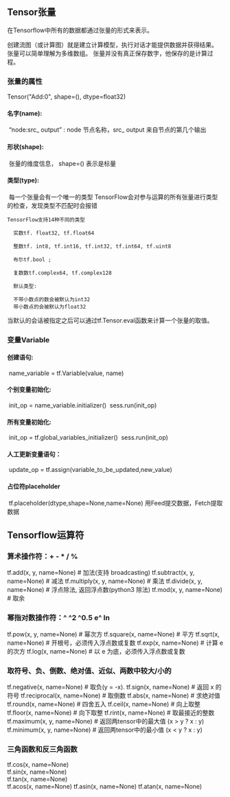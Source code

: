 ## Tensor张量

﻿在Tensorflow中所有的数据都通过张量的形式来表示。

创建流图（或计算图）就是建立计算模型，执行对话才能提供数据并获得结果。
张量可以简单理解为多维数组。
张量并没有真正保存数字，他保存的是计算过程。

### 张量的属性

Tensor("Add:0", shape=(), dtype=float32)

#### 名字(name):

​      “node:src_ output” : node 节点名称，src_ output 来自节点的第几个输出

#### 形状(shape):

​      张量的维度信息，  shape=() 表示是标量

#### 类型(type):

​      每一个张量会有一个唯一的类型
​     TensorFlow会对参与运算的所有张量进行类型的检查，发现类型不匹配时会报错


    TensorFlow支持14种不同的类型
    
      实数tf. float32, tf.float64
    
      整数tf. int8, tf.int16, tf.int32, tf.int64, tf.uint8
    
      布尓tf.bool ;
    
      复数数tf.complex64, tf.complex128
    
      默认类型:
    
      不带小数点的数会被默认为int32
      带小数点的会被默认为float32

当默认的会话被指定之后可以通过tf.Tensor.eval函数来计算一个张量的取值。

### 变量Variable

#### 创建语句:

​	name_variable = tf.Variable(value, name)

#### 个别变量初始化:

​	init_op = name_variable.initializer()
​	sess.run(init_op)

#### 所有变量初始化:

​	init_op = tf.global_variables_initializer()
​	sess.run(init_op)

#### 人工更新变量语句：

​	update_op = tf.assign(variable_to_be_updated,new_value)

#### 占位符placeholder

​	tf.placeholder(dtype,shape=None,name=None)
​	用Feed提交数据，Fetch提取数据

## Tensorflow运算符


### 算术操作符：+ - * / % 
tf.add(x, y, name=None)        # 加法(支持 broadcasting)
tf.subtract(x, y, name=None)   # 减法
tf.multiply(x, y, name=None)   # 乘法
tf.divide(x, y, name=None)     # 浮点除法, 返回浮点数(python3 除法)
tf.mod(x, y, name=None)        # 取余


### 幂指对数操作符：^ ^2 ^0.5 e^ ln 
tf.pow(x, y, name=None)        # 幂次方
tf.square(x, name=None)        # 平方
tf.sqrt(x, name=None)          # 开根号，必须传入浮点数或复数
tf.exp(x, name=None)           # 计算 e 的次方
tf.log(x, name=None)           # 以 e 为底，必须传入浮点数或复数


### 取符号、负、倒数、绝对值、近似、两数中较大/小的
tf.negative(x, name=None)      # 取负(y = -x).
tf.sign(x, name=None)          # 返回 x 的符号
tf.reciprocal(x, name=None)    # 取倒数
tf.abs(x, name=None)           # 求绝对值
tf.round(x, name=None)         # 四舍五入
tf.ceil(x, name=None)          # 向上取整
tf.floor(x, name=None)         # 向下取整
tf.rint(x, name=None)          # 取最接近的整数 
tf.maximum(x, y, name=None)    # 返回两tensor中的最大值 (x > y ? x : y)
tf.minimum(x, y, name=None)    # 返回两tensor中的最小值 (x < y ? x : y)


### 三角函数和反三角函数
tf.cos(x, name=None)    
tf.sin(x, name=None)    
tf.tan(x, name=None)    
tf.acos(x, name=None)
tf.asin(x, name=None)
tf.atan(x, name=None)   